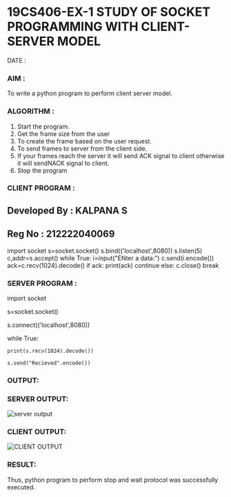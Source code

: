 # 19CS406-EX-1 STUDY OF SOCKET PROGRAMMING WITH CLIENT-SERVER MODEL

DATE :

### AIM :
To write a python program to perform client server model.


### ALGORITHM :
1. Start the program.
2. Get the frame size from the user
3. To create the frame based on the user request.
4. To send frames to server from the client side.
5. If your frames reach the server it will send ACK signal to client otherwise it will sendNACK signal to client.
6. Stop the program




### CLIENT PROGRAM :



## Developed By : KALPANA S
## Reg No : 212222040069
import socket
s=socket.socket()
s.bind(('localhost',8080))
s.listen(5)
c,addr=s.accept()
while True:
        i=input("ENter a data:")
	c.send(i.encode())
	ack=c.recv(1024).decode()
	if ack:
		print(ack)
		continue
	else:
	        c.close()
		break

### SERVER PROGRAM :
import socket

s=socket.socket()

s.connect(('localhost',8080))

while True:
	
	print(s.recv(1024).decode())
	
	s.send("Recieved".encode())



### OUTPUT:
### SERVER OUTPUT:
![server output](https://github.com/Kalpanareshma/19CS406-EX-1/assets/122040453/73247d2a-81e7-45d5-b455-6cdcb5e1d22b)
### CLIENT OUTPUT:
![CLIENT OUTPUT](https://github.com/Kalpanareshma/19CS406-EX-1/assets/122040453/15b717be-4ee9-4dd5-a21d-2481e46af17b)





### RESULT:
Thus, python program to perform stop and wait protocol was successfully executed.


